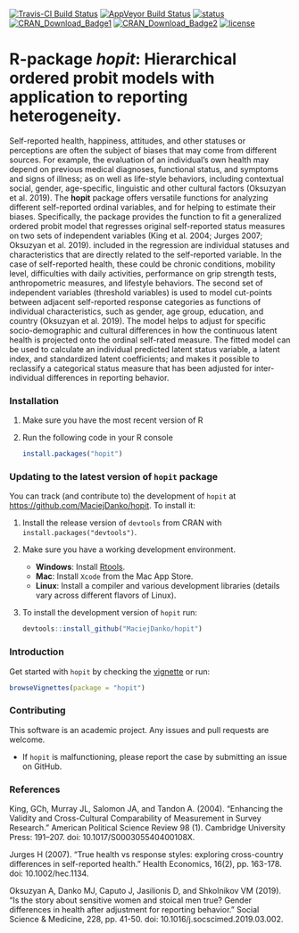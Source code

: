 [![Travis-CI Build Status](https://travis-ci.org/MaciejDanko/hopit.svg?branch=master)](https://travis-ci.org/MaciejDanko/hopit)
[![AppVeyor Build Status](https://ci.appveyor.com/api/projects/status/github/MaciejDanko/hopit?branch=master&svg=true)](https://ci.appveyor.com/project/MaciejDanko/hopit)
[![status](http://joss.theoj.org/papers/73b926670df79a6cfa48cffa7d4775a6/status.svg)](http://joss.theoj.org/papers/73b926670df79a6cfa48cffa7d4775a6)
[![CRAN_Download_Badge1](https://cranlogs.r-pkg.org/badges/grand-total/hopit)](https://CRAN.R-project.org/package=hopit)
[![CRAN_Download_Badge2](https://cranlogs.r-pkg.org/badges/hopit)](https://CRAN.R-project.org/package=hopit)
[![license](https://img.shields.io/badge/License-GPL%20v3-blue.svg)](https://github.com/MaciejDanko/hopit/blob/master/LICENSE)

# R-package *hopit*: Hierarchical ordered probit models with application to reporting heterogeneity.

Self-reported health, happiness, attitudes, and other statuses or perceptions are often the subject of biases that may come from different sources. For example, the evaluation of an individual’s own health may depend on previous medical diagnoses, functional status, and symptoms and signs of illness; as on well as life-style behaviors, including contextual social, gender, age-specific, linguistic and other cultural factors (Oksuzyan et al. 2019). The **hopit** package offers versatile functions for analyzing different self-reported ordinal variables, and for helping to estimate their biases. Specifically, the package provides the function to fit a generalized ordered probit model that regresses original self-reported status measures on two sets of independent variables (King et al. 2004; Jurges 2007; Oksuzyan et al. 2019). included in the regression are individual statuses and characteristics that are directly related to the self-reported variable. In the case of self-reported health, these could be chronic conditions, mobility level, difficulties with daily activities, performance on grip strength tests, anthropometric measures, and lifestyle behaviors. The second set of independent variables (threshold variables) is used to model cut-points between adjacent self-reported response categories as functions of individual characteristics, such as gender, age group, education, and country (Oksuzyan et al. 2019). The model helps to adjust for specific socio-demographic and cultural differences in how the continuous latent health is projected onto the ordinal self-rated measure. The fitted model can be used to calculate an individual predicted latent status variable, a latent index, and standardized latent coefficients; and makes it possible to reclassify a categorical status measure that has been adjusted for inter-individual differences in reporting behavior.

### Installation
1. Make sure you have the most recent version of R

2. Run the following code in your R console 

   ```R
   install.packages("hopit") 
   ```

### Updating to the latest version of `hopit` package
You can track (and contribute to) the development of `hopit` at https://github.com/MaciejDanko/hopit. To install it:

1. Install the release version of `devtools` from CRAN with `install.packages("devtools")`.

2. Make sure you have a working development environment.
    * **Windows**: Install [Rtools](https://CRAN.R-project.org/bin/windows/Rtools/).
    * **Mac**: Install `Xcode` from the Mac App Store.
    * **Linux**: Install a compiler and various development libraries (details vary across different flavors of Linux).

3. To install the development version of `hopit` run:
   ```R
   devtools::install_github("MaciejDanko/hopit")
   ```
   
### Introduction
Get started with `hopit` by checking the [vignette](https://github.com/MaciejDanko/hopit/blob/master/vignettes/introduction_to_hopit.pdf) or run:

   ```R
   browseVignettes(package = "hopit") 
   ```

### Contributing
This software is an academic project. Any issues and pull requests are welcome.
* If `hopit` is malfunctioning, please report the case by submitting an issue on GitHub.

### References
King, GCh, Murray JL, Salomon JA, and Tandon A. (2004). “Enhancing the Validity and Cross-Cultural Comparability of Measurement in Survey Research.” American Political Science Review 98 (1). Cambridge University Press: 191–207. doi: 10.1017/S000305540400108X.

Jurges H (2007). “True health vs response styles: exploring cross-country differences in self-reported health.” Health Economics, 16(2), pp. 163-178. doi: 10.1002/hec.1134.

Oksuzyan A, Danko MJ, Caputo J, Jasilionis D, and Shkolnikov VM (2019). “Is the story about sensitive women and stoical men true? Gender differences in health after adjustment for reporting behavior.” Social Science & Medicine, 228, pp. 41-50. doi: 10.1016/j.socscimed.2019.03.002. 
